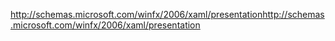 <span data-ttu-id="9bc88-101">http://schemas.microsoft.com/winfx/2006/xaml/presentation</span><span class="sxs-lookup"><span data-stu-id="9bc88-101">http://schemas.microsoft.com/winfx/2006/xaml/presentation</span></span>